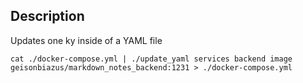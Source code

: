 ## Description

Updates one ky inside of a YAML file

```
cat ./docker-compose.yml | ./update_yaml services backend image geisonbiazus/markdown_notes_backend:1231 > ./docker-compose.yml
```
